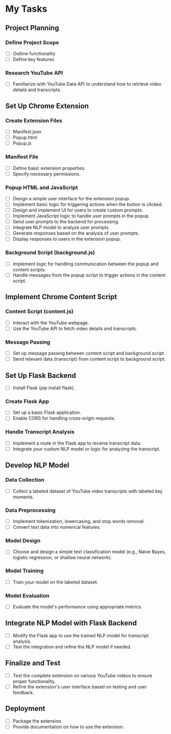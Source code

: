 # My Tasks

## Project Planning

### Define Project Scope

- [ ] Outline functionality
- [ ] Define key features

### Research YouTube API

- [ ] Familiarize with YouTube Data API to understand how to retrieve video details and transcripts.

## Set Up Chrome Extension

### Create Extension Files

- [ ] Manifest.json
- [ ] Popup.html
- [ ] Popup.js

### Manifest File

- [ ] Define basic extension properties.
- [ ] Specify necessary permissions.

### Popup HTML and JavaScript

- [ ] Design a simple user interface for the extension popup.
- [ ] Implement basic logic for triggering actions when the button is clicked.
- [ ] Design and implement UI for users to create custom prompts.
- [ ] Implement JavaScript logic to handle user prompts in the popup.
- [ ] Send user prompts to the backend for processing.
- [ ] Integrate NLP model to analyze user prompts.
- [ ] Generate responses based on the analysis of user prompts.
- [ ] Display responses to users in the extension popup.

### Background Script (background.js)

- [ ] Implement logic for handling communication between the popup and content scripts.
- [ ] Handle messages from the popup script to trigger actions in the content script.

## Implement Chrome Content Script

### Content Script (content.js)

- [ ] Interact with the YouTube webpage.
- [ ] Use the YouTube API to fetch video details and transcripts.

### Message Passing

- [ ] Set up message passing between content script and background script.
- [ ] Send relevant data (transcript) from content script to background script.

## Set Up Flask Backend

- [ ] Install Flask (pip install flask).

### Create Flask App

- [ ] Set up a basic Flask application.
- [ ] Enable CORS for handling cross-origin requests.

### Handle Transcript Analysis

- [ ] Implement a route in the Flask app to receive transcript data.
- [ ] Integrate your custom NLP model or logic for analyzing the transcript.

## Develop NLP Model

### Data Collection

- [ ] Collect a labeled dataset of YouTube video transcripts with labeled key moments.

### Data Preprocessing

- [ ] Implement tokenization, lowercasing, and stop words removal.
- [ ] Convert text data into numerical features.

### Model Design

- [ ] Choose and design a simple text classification model (e.g., Naive Bayes, logistic regression, or shallow neural network).

### Model Training

- [ ] Train your model on the labeled dataset.

### Model Evaluation

- [ ] Evaluate the model's performance using appropriate metrics.

## Integrate NLP Model with Flask Backend

- [ ] Modify the Flask app to use the trained NLP model for transcript analysis.
- [ ] Test the integration and refine the NLP model if needed.

## Finalize and Test

- [ ] Test the complete extension on various YouTube videos to ensure proper functionality.
- [ ] Refine the extension's user interface based on testing and user feedback.

## Deployment

- [ ] Package the extension.
- [ ] Provide documentation on how to use the extension.
